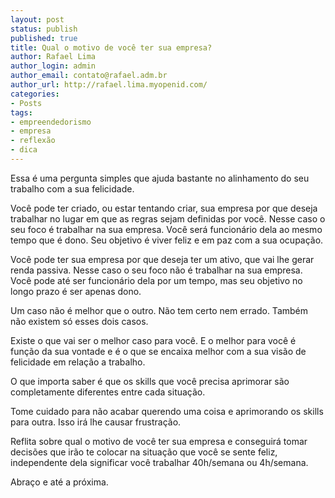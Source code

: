 ```yaml
---
layout: post
status: publish
published: true
title: Qual o motivo de você ter sua empresa?
author: Rafael Lima
author_login: admin
author_email: contato@rafael.adm.br
author_url: http://rafael.lima.myopenid.com/
categories:
- Posts
tags:
- empreendedorismo
- empresa
- reflexão
- dica
---
```


Essa é uma pergunta simples que ajuda bastante no alinhamento do seu trabalho com a sua felicidade.

Você pode ter criado, ou estar tentando criar, sua empresa por que deseja trabalhar no lugar em que as regras sejam definidas por você. Nesse caso o seu foco é trabalhar na sua empresa. Você será funcionário dela ao mesmo tempo que é dono. Seu objetivo é viver feliz e em paz com a sua ocupação.

Você pode ter sua empresa por que deseja ter um ativo, que vai lhe gerar renda passiva. Nesse caso o seu foco não é trabalhar na sua empresa. Você pode até ser funcionário dela por um tempo, mas seu objetivo no longo prazo é ser apenas dono.

Um caso não é melhor que o outro. Não tem certo nem errado. Também não existem só esses dois casos.

Existe o que vai ser o melhor caso para você. E o melhor para você é função da sua vontade e é o que se encaixa melhor com a sua visão de felicidade em relação a trabalho.

O que importa saber é que os skills que você precisa aprimorar são completamente diferentes entre cada situação.

Tome cuidado para não acabar querendo uma coisa e aprimorando os skills para outra. Isso irá lhe causar frustração.

Reflita sobre qual o motivo de você ter sua empresa e conseguirá tomar decisões que irão te colocar na situação que você se sente feliz, independente dela significar você trabalhar 40h/semana ou 4h/semana.

Abraço e até a próxima.
